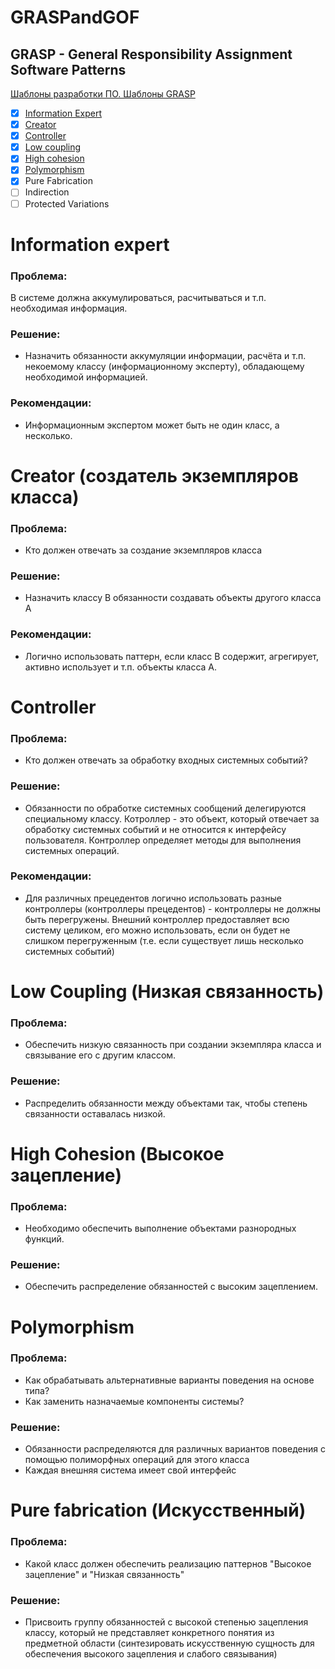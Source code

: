 # GRASPandGOF

## GRASP - General Responsibility Assignment Software Patterns

[Шаблоны разработки ПО. Шаблоны GRASP](https://www.youtube.com/watch?v=8wRQ92Hg2bY&t=3s)

- [x] [Information Expert](#information-expert)
- [x] [Creator](#creator-%D1%81%D0%BE%D0%B7%D0%B4%D0%B0%D1%82%D0%B5%D0%BB%D1%8C-%D1%8D%D0%BA%D0%B7%D0%B5%D0%BC%D0%BF%D0%BB%D1%8F%D1%80%D0%BE%D0%B2-%D0%BA%D0%BB%D0%B0%D1%81%D1%81%D0%B0)
- [x] [Controller](#controller)
- [x] [Low coupling](#low-coupling-%D0%BD%D0%B8%D0%B7%D0%BA%D0%B0%D1%8F-%D1%81%D0%B2%D1%8F%D0%B7%D0%B0%D0%BD%D0%BD%D0%BE%D1%81%D1%82%D1%8C)
- [x] [High cohesion](#high-cohesion-%D0%B2%D1%8B%D1%81%D0%BE%D0%BA%D0%BE%D0%B5-%D0%B7%D0%B0%D1%86%D0%B5%D0%BF%D0%BB%D0%B5%D0%BD%D0%B8%D0%B5)
- [x] [Polymorphism](#polymorphism)
- [x] Pure Fabrication
- [ ] Indirection
- [ ] Protected Variations

# Information expert

### Проблема:
В системе должна аккумулироваться, расчитываться и т.п. необходимая информация.

### Решение:
- Назначить обязанности аккумуляции информации, расчёта и т.п. некоемому классу (информационному эксперту), обладающему необходимой информацией.
### Рекомендации:
- Информационным экспертом может быть не один класс, а несколько.

# Creator (создатель экземпляров класса)

### Проблема:
- Кто должен отвечать за создание экземпляров класса

### Решение:
- Назначить классу B обязанности создавать объекты другого класса А

### Рекомендации:
- Логично использовать паттерн, если класс В содержит, агрегирует, активно использует и т.п. объекты класса А.

# Controller

### Проблема:
- Кто должен отвечать за обработку входных системных событий?

### Решение:
- Обязанности по обработке системных сообщений делегируются специальному классу. Котроллер - это объект, который отвечает за обработку системных событий и не относится к интерфейсу пользователя. Контроллер определяет методы для выполнения системных операций.

### Рекомендации:
- Для различных прецедентов логично использовать разные контроллеры (контроллеры прецедентов) - контроллеры не должны быть перегружены. Внешний контроллер предоставляет всю систему целиком, его можно использовать, если он будет не слишком перегруженным (т.е. если существует лишь несколько системных событий)

# Low Coupling (Низкая связанность)

### Проблема:
- Обеспечить низкую связанность при создании экземпляра класса и связывание его с другим классом.

### Решение:
- Распределить обязанности между объектами так, чтобы степень связанности оставалась низкой.

# High Cohesion (Высокое зацепление)
### Проблема:
- Необходимо обеспечить выполнение объектами разнородных функций.

### Решение:
- Обеспечить распределение обязанностей с высоким зацеплением.

# Polymorphism 

### Проблема:
- Как обрабатывать альтернативные варианты поведения на основе типа?
- Как заменить назначаемые компоненты системы?

### Решение:
- Обязанности распределяются для различных вариантов поведения с помощью полиморфных операций для этого класса
- Каждая внешняя система имеет свой интерфейс

# Pure fabrication (Искусственный)

### Проблема:
- Какой класс должен обеспечить реализацию паттернов "Высокое зацепление" и "Низкая связанность"

### Решение:
- Присвоить группу обязанностей с высокой степенью зацепления классу, который не представляет конкретного понятия из предметной области (синтезировать искусственную сущность для обеспечения высокого зацепления и слабого связывания)